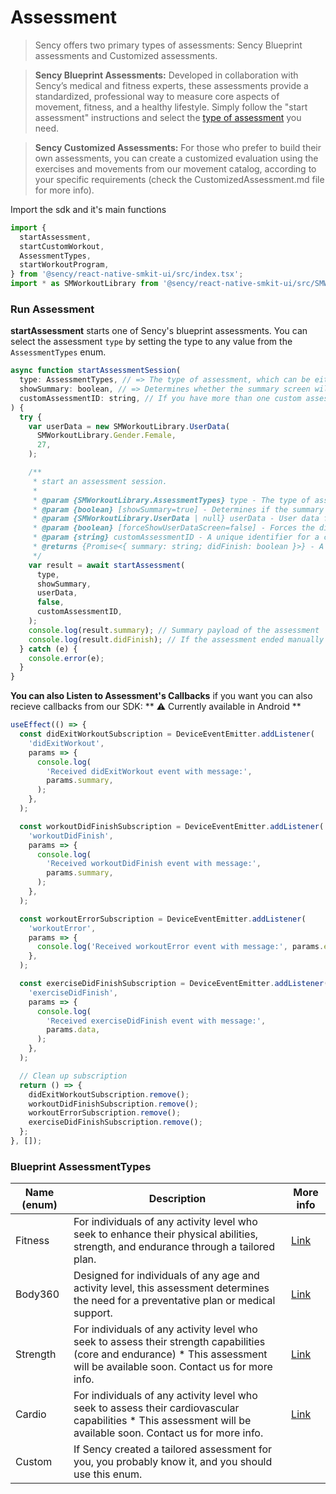 # Assessment

> Sency offers two primary types of assessments: Sency Blueprint assessments and Customized assessments.

> **Sency Blueprint Assessments:** Developed in collaboration with Sency’s medical and fitness experts, these assessments provide a standardized, professional way to measure core aspects of movement, fitness, and a healthy lifestyle. Simply follow the "start assessment" instructions and select the [type of assessment](#assessment-types) you need.

> **Sency Customized Assessments:** For those who prefer to build their own assessments, you can create a customized evaluation using the exercises and movements from our movement catalog, according to your specific requirements (check the CustomizedAssessment.md file for more info).

Import the sdk and it's main functions

```js
import {
  startAssessment,
  startCustomWorkout,
  AssessmentTypes,
  startWorkoutProgram,
} from '@sency/react-native-smkit-ui/src/index.tsx';
import * as SMWorkoutLibrary from '@sency/react-native-smkit-ui/src/SMWorkout.tsx';
```

### Run Assessment

**startAssessment** starts one of Sency's blueprint assessments.
You can select the assessment `type` by setting the type to any value from the `AssessmentTypes` enum.

```js
async function startAssessmentSession(
  type: AssessmentTypes, // => The type of assessment, which can be either AssessmentTypes.Fitness or AssessmentTypes.Custom.
  showSummary: boolean, // => Determines whether the summary screen will be presented at the end of the exercise.
  customAssessmentID: string, // If you have more than one custom assessment, use the customAssessmentID to specify which one to call, if not please use null.
) {
  try {
    var userData = new SMWorkoutLibrary.UserData(
      SMWorkoutLibrary.Gender.Female,
      27,
    );

    /**
     * start an assessment session.
     *
     * @param {SMWorkoutLibrary.AssessmentTypes} type - The type of assessment to start.
     * @param {boolean} [showSummary=true] - Determines if the summary should be shown after assessment completion.
     * @param {SMWorkoutLibrary.UserData | null} userData - User data for the assessment session, or `null` if no user data is provided.
     * @param {boolean} [forceShowUserDataScreen=false] - Forces the display of the user data screen even if user data is provided.
     * @param {string} customAssessmentID - A unique identifier for a custom assessment session.
     * @returns {Promise<{ summary: string; didFinish: boolean }>} - A promise that resolves with an object containing the summary and a flag indicating whether the assessment finished.
     */
    var result = await startAssessment(
      type,
      showSummary,
      userData,
      false,
      customAssessmentID,
    );
    console.log(result.summary); // Summary payload of the assessment
    console.log(result.didFinish); // If the assessment ended manually ? true : false
  } catch (e) {
    console.error(e);
  }
}
```

**You can also Listen to Assessment's Callbacks**
if you want you can also recieve callbacks from our SDK:
** ⚠️ Currently available in Android **

```js
useEffect(() => {
  const didExitWorkoutSubscription = DeviceEventEmitter.addListener(
    'didExitWorkout',
    params => {
      console.log(
        'Received didExitWorkout event with message:',
        params.summary,
      );
    },
  );

  const workoutDidFinishSubscription = DeviceEventEmitter.addListener(
    'workoutDidFinish',
    params => {
      console.log(
        'Received workoutDidFinish event with message:',
        params.summary,
      );
    },
  );

  const workoutErrorSubscription = DeviceEventEmitter.addListener(
    'workoutError',
    params => {
      console.log('Received workoutError event with message:', params.error);
    },
  );

  const exerciseDidFinishSubscription = DeviceEventEmitter.addListener(
    'exerciseDidFinish',
    params => {
      console.log(
        'Received exerciseDidFinish event with message:',
        params.data,
      );
    },
  );

  // Clean up subscription
  return () => {
    didExitWorkoutSubscription.remove();
    workoutDidFinishSubscription.remove();
    workoutErrorSubscription.remove();
    exerciseDidFinishSubscription.remove();
  };
}, []);
```

### Blueprint AssessmentTypes <a name="assessment-types"></a>

| Name (enum) | Description                                                                                                                                                                    | More info                                                                                    |
| ----------- | ------------------------------------------------------------------------------------------------------------------------------------------------------------------------------ | -------------------------------------------------------------------------------------------- |
| Fitness     | For individuals of any activity level who seek to enhance their physical abilities, strength, and endurance through a tailored plan.                                           | [Link](https://github.com/sency-ai/smkit-sdk/blob/main/Assessments/AI-Fitness-Assessment.md) |
| Body360     | Designed for individuals of any age and activity level, this assessment determines the need for a preventative plan or medical support.                                        | [Link](https://github.com/sency-ai/smkit-sdk/blob/main/Assessments/360-Body-Assessment.md)   |
| Strength    | For individuals of any activity level who seek to assess their strength capabilities (core and endurance) \* This assessment will be available soon. Contact us for more info. | [Link](https://github.com/sency-ai/smkit-sdk/blob/main/Assessments/Strength.md)              |
| Cardio      | For individuals of any activity level who seek to assess their cardiovascular capabilities \* This assessment will be available soon. Contact us for more info.                | [Link](https://github.com/sency-ai/smkit-sdk/blob/main/Assessments/Cardio.md)                |
| Custom      | If Sency created a tailored assessment for you, you probably know it, and you should use this enum.                                                                            |                                                                                              |

